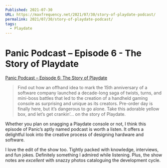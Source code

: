 ```yaml
---
Published: 2021-07-30
URL: https://maxfrequency.net/2021/07/30/story-of-playdate-podcast/
permalink: 2021/07/30/story-of-playdate-podcast/
tags:
  - Playdate
---
```

# Panic Podcast – Episode 6 - The Story of Playdate

[Panic Podcast – Episode 6: The Story of Playdate](https://podcast.panic.com/episodes/s01e06/)

> Find out how an offhand idea to mark the 15th anniversary of a software company launched a decade-long saga of twists, turns, and mini-boss battles that led to the creation of a handheld gaming console as surprising and unique as its creators. Pre-order day is finally here, but it’s dangerous to go alone. Take this adorable yellow box, and let’s get crankin’… on the story of Playdate.

Whether you plan on snagging a Playdate console or not, I think this episode of Panic’s aptly named podcast is worth a listen. It offers a delightful look into the creative process of designing hardware and software.

I love the edit of the show too. Tightly packed with knowledge, interviews, and fun jokes. Definitely something I admired while listening. Plus, the show notes are *excellent* with snazzy photos cataloguing the development cycle.